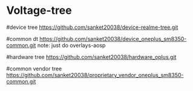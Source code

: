 # Voltage-tree

#device tree 
https://github.com/sanket20038/device-realme-tree.git

#common dt
https://github.com/sanket20038/device_oneplus_sm8350-common.git 
note: just do overlays-aosp 

#hardware tree
https://github.com/sanket20038/hardware_oplus.git

#common vendor tree
https://github.com/sanket20038/proprietary_vendor_oneplus_sm8350-common.git
